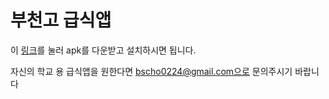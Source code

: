 # 부천고 급식앱

이 [링크](https://github.com/caelvs/lunchmenuapp/releases/latest)를 눌러 apk를 다운받고 설치하시면 됩니다.

자신의 학교 용 급식앱을 원한다면 bscho0224@gmail.com으로 문의주시기 바랍니다
